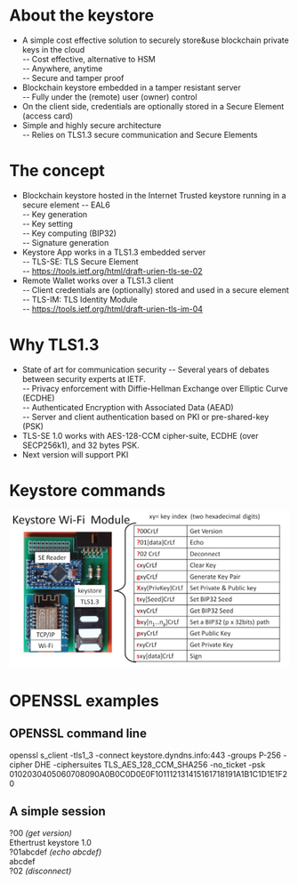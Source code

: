 # About the keystore

* A simple cost effective solution to securely store&use blockchain private keys in the cloud<br>
-- Cost effective, alternative to HSM <br> 
-- Anywhere, anytime <br> 
-- Secure and tamper proof <br>
* Blockchain keystore embedded in a tamper resistant server <br>
-- Fully under the (remote) user (owner) control <br>
* On the client side, credentials are optionally stored in a Secure Element (access card)
* Simple and highly secure architecture <br>
-- Relies on TLS1.3 secure communication and Secure Elements <br>

# The concept
* Blockchain keystore hosted in the Internet Trusted keystore running in a secure element 
-- EAL6 <br>
-- Key generation<br>
-- Key setting<br>
-- Key computing (BIP32)<br>
-- Signature generation <br>
* Keystore App works in a TLS1.3 embedded server<br>
-- TLS-SE:  TLS Secure Element<br>
-- https://tools.ietf.org/html/draft-urien-tls-se-02<br>
* Remote Wallet works over a TLS1.3 client<br>
-- Client credentials are (optionally)  stored and used in a secure element<br>
-- TLS-IM: TLS Identity Module<br>
-- https://tools.ietf.org/html/draft-urien-tls-im-04<br>

# Why TLS1.3
* State of art for communication security
-- Several years of debates between security experts at IETF.<br>
-- Privacy enforcement with Diffie-Hellman Exchange over Elliptic Curve (ECDHE)<br>
-- Authenticated Encryption with Associated Data (AEAD)<br>
-- Server and client authentication based on PKI or pre-shared-key (PSK)<br>
* TLS-SE 1.0 works with AES-128-CCM cipher-suite, ECDHE (over SECP256k1), and 32 bytes PSK.
* Next version will support PKI

# Keystore commands
![keystore wi-fi board](https://github.com/purien/keystore/blob/main/keystore01.jpg)

# OPENSSL examples

## OPENSSL command line

openssl s_client  -tls1_3  -connect keystore.dyndns.info:443 -groups P-256 -cipher DHE -ciphersuites  TLS_AES_128_CCM_SHA256 -no_ticket -psk 0102030405060708090A0B0C0D0E0F101112131415161718191A1B1C1D1E1F20

## A simple session

?00             _(get version)_  <br>
Ethertrust keystore 1.0          <br>
?01abcdef       _(echo abcdef)_  <br>
abcdef  <br>
?02             _(disconnect)_   <br>







